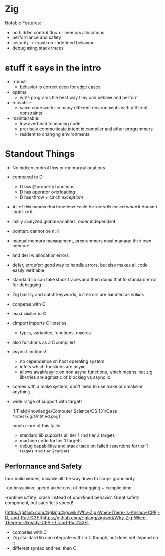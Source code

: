 # Zig

Notable Features: 
- no hidden control flow or memory allocations
- performance and safety 
- security → crash on undefined behavior 
- debug using stack traces


# stuff it says in the intro

- robust:
    - behavior is correct even for edge cases
- optimal:
    - write programs the best way they can behave and perform
- reusable:
    - same code works in many different environments with different constraints
- maintainable:
    - low overhead to reading code
    - precisely communicate intent to compiler and other programmers
    - resilient to changing environments

# Standout Things

- No hidden control flow or memory allocations
- compared to D:
    - D has @property functions
    - D has operator overloading
    - D has throw + catch *exceptions*
- All of this means that functions could be secretly called when it doesn't look like it
- lazily analyzed global variables, order independent
- pointers cannot be null
- manual memory management, programmers must manage their own memory
- and deal w allocation errors
- defer, errdefer: good way to handle errors, but also makes all code easily verifiable
- standard lib can take stack traces and then dump that to standard error for debugging
- Zig has try and catch keywords, but errors are handled as *values*
- conpetes with C
- least similar to C
- cImport imports C libraries
    - types, variablec, functions, macros
- also functions as a C compiler!
- async functions!
    - no dependence on host operating system
    - infers which functions are async
    - allows await/async on non async functions, which means that zig libraries are agnostic of blocking vs async io
- comes with a make system, don't need to use make or cmake or anything
- wide range of support with targets

    ![[Field Knowledge/Computer Science/CS 131/Class Notes/Zig/Untitled.png]]

    much more of this table

    - standard lib supports all tier 1 and tier 2 targets
    - machine code for tier 1 targets
    - debug capabilities and stack trace on failed assertions for tier 1 targets and tier 2 targets

## Performance and Safety

four build modes, mixable all the way down to scope granularity

-optimizations: speed at the cost of debugging + compile time

-runtime safety: crash instead of undefined behavior. Great safety component, but sacrifices speed!

[https://github.com/ziglang/zig/wiki/Why-Zig-When-There-is-Already-CPP,-D,-and-Rust%3F](https://github.com/ziglang/zig/wiki/Why-Zig-When-There-is-Already-CPP,-D,-and-Rust%3F)

- competes with C
- Zig standard lib can integrate with lib C though, but does not depend on it
- different syntax and feel than C